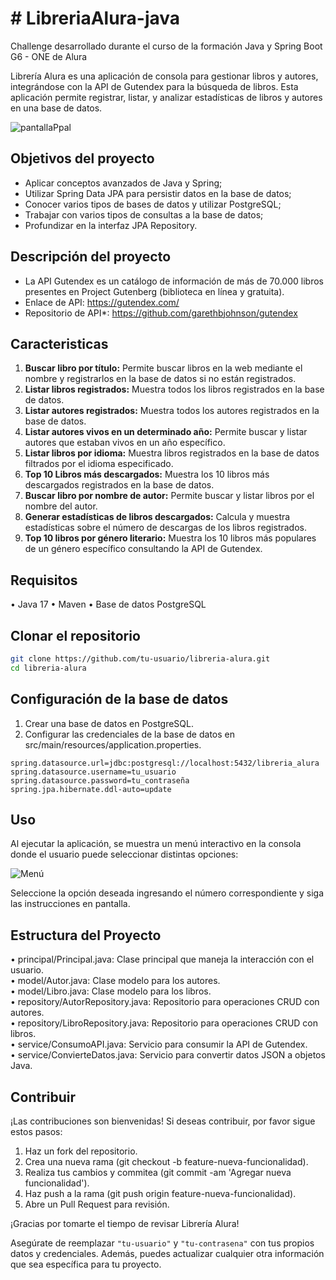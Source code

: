 <h1> # LibreriaAlura-java </h1>

Challenge desarrollado durante el curso de la formación Java y Spring Boot G6 - ONE de Alura

Librería Alura es una aplicación de consola para gestionar libros y autores, integrándose con la API de Gutendex para la búsqueda de libros. 
Esta aplicación permite registrar, listar, y analizar estadísticas de libros y autores en una base de datos.

![pantallaPpal](https://github.com/java82004/LibreriaAlura-java/assets/156710851/a303bb40-6aca-494f-97a0-bf6c0a5b2ab3)


## Objetivos del proyecto

* Aplicar conceptos avanzados de Java y Spring;
* Utilizar Spring Data JPA para persistir datos en la base de datos;
* Conocer varios tipos de bases de datos y utilizar PostgreSQL;
* Trabajar con varios tipos de consultas a la base de datos;
* Profundizar en la interfaz JPA Repository.

## Descripción del proyecto

* La API Gutendex es un catálogo de información de más de 70.000 libros presentes en Project Gutenberg (biblioteca en línea y gratuita).
* Enlace de API: https://gutendex.com/
* Repositorio de API*: https://github.com/garethbjohnson/gutendex

## Caracteristicas

1.	**Buscar libro por título:** Permite buscar libros en la web mediante el nombre y registrarlos en la base de datos si no están registrados.
2.	**Listar libros registrados:** Muestra todos los libros registrados en la base de datos.
3.	**Listar autores registrados:** Muestra todos los autores registrados en la base de datos.
4.	**Listar autores vivos en un determinado año:** Permite buscar y listar autores que estaban vivos en un año específico.
5.	**Listar libros por idioma:** Muestra libros registrados en la base de datos filtrados por el idioma especificado.
6.	**Top 10 Libros más descargados:** Muestra los 10 libros más descargados registrados en la base de datos.
7.	**Buscar libro por nombre de autor:** Permite buscar y listar libros por el nombre del autor.
8.	**Generar estadísticas de libros descargados:** Calcula y muestra estadísticas sobre el número de descargas de los libros registrados.
9.	**Top 10 libros por género literario:** Muestra los 10 libros más populares de un género específico consultando la API de Gutendex.
	
## Requisitos

•  Java 17
•  Maven
•  Base de datos PostgreSQL

## Clonar el repositorio
```bash
git clone https://github.com/tu-usuario/libreria-alura.git
cd libreria-alura
```

## Configuración de la base de datos

1.	Crear una base de datos en PostgreSQL.
2.	Configurar las credenciales de la base de datos en src/main/resources/application.properties.

```properties
spring.datasource.url=jdbc:postgresql://localhost:5432/libreria_alura
spring.datasource.username=tu_usuario
spring.datasource.password=tu_contraseña
spring.jpa.hibernate.ddl-auto=update
```
## Uso

Al ejecutar la aplicación, se muestra un menú interactivo en la consola donde el usuario puede seleccionar distintas opciones:

![Menú](https://github.com/java82004/LibreriaAlura-java/assets/156710851/4c9b60e0-3d81-404f-ac4a-4ab95437c76d)


Seleccione la opción deseada ingresando el número correspondiente y siga las instrucciones en pantalla.

## Estructura del Proyecto

•	principal/Principal.java: Clase principal que maneja la interacción con el usuario.      
•	model/Autor.java: Clase modelo para los autores.    
•	model/Libro.java: Clase modelo para los libros.      
•	repository/AutorRepository.java: Repositorio para operaciones CRUD con autores.    
•	repository/LibroRepository.java: Repositorio para operaciones CRUD con libros.    
•	service/ConsumoAPI.java: Servicio para consumir la API de Gutendex.    
•	service/ConvierteDatos.java: Servicio para convertir datos JSON a objetos Java.    


## Contribuir

¡Las contribuciones son bienvenidas! Si deseas contribuir, por favor sigue estos pasos:

1.	Haz un fork del repositorio.
2.	Crea una nueva rama (git checkout -b feature-nueva-funcionalidad).
3.	Realiza tus cambios y commitea (git commit -am 'Agregar nueva funcionalidad').
4.	Haz push a la rama (git push origin feature-nueva-funcionalidad).
5.	Abre un Pull Request para revisión.

¡Gracias por tomarte el tiempo de revisar Librería Alura!


Asegúrate de reemplazar `"tu-usuario"` y `"tu-contrasena"` con tus propios datos y credenciales. Además, puedes actualizar cualquier otra información que sea específica para tu proyecto.

